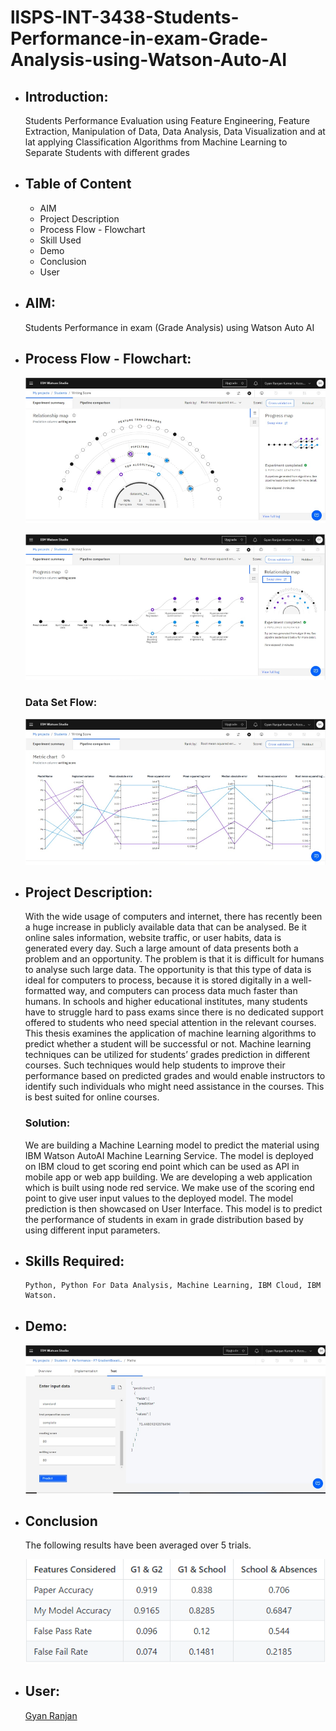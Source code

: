# llSPS-INT-3438-Students-Performance-in-exam-Grade-Analysis-using-Watson-Auto-AI


* ## Introduction:
  Students Performance Evaluation using Feature Engineering, Feature Extraction, Manipulation of Data, Data Analysis, Data
  Visualization and at lat applying Classification Algorithms from Machine Learning to Separate Students with different grades
  
  
* ## Table of Content
    * AIM
    * Project Description 
    * Process Flow - Flowchart
    * Skill Used
    * Demo
    * Conclusion
    * User

* ## AIM:
    Students Performance in exam (Grade Analysis) using Watson Auto AI
    
    
* ## Process Flow - Flowchart:
    ![Demo_Prediction](Demo_Prediction.png)
    
    
    ![Demo_Flow_Prediction](Demo_Flow_Prediction.png)
    
    
    ### Data Set Flow:
    
    ![Demo_Relation_Prediction](Demo_Relation_Prediction.png)
      
    
* ## Project Description:
  With the wide usage of computers and internet, there has recently been a huge increase in publicly available data that can be
  analysed. Be it online sales information, website traffic, or user habits, data is generated every day. Such a large amount of data
  presents both a problem and an opportunity. The problem is that it is difficult for humans to analyse such large data. The 
  opportunity is that this type of data is ideal for computers to process, because it is stored digitally in a well-formatted way, and 
  computers can process data much faster than humans. In schools and higher educational institutes, many students have to struggle hard 
  to pass exams since there is no dedicated support offered to students who need special attention in the relevant courses.
  This thesis examines the application of machine learning algorithms to predict whether a student will be successful or not. Machine
  learning techniques can be utilized for students’ grades prediction in different courses. Such techniques would help students to 
  improve their performance based on predicted grades and would enable instructors to identify such individuals who might need 
  assistance in the courses. This is best suited for online courses.
    ### Solution:
     We are building a Machine Learning model to predict the material using IBM Watson AutoAI Machine Learning Service. The model is
     deployed on IBM cloud to get scoring end point which can be used as API in mobile app or web app building. We are developing a web
     application which is built using node red service. We make use of the scoring end point to give user input values to the deployed
     model. The model prediction is then showcased on User Interface. This model is to predict the performance of students in exam in 
     grade distribution based by using different input parameters.
     
    
* ## Skills Required:
      Python, Python For Data Analysis, Machine Learning, IBM Cloud, IBM Watson.
      
     
      
      
* ## Demo:
     ![Demo_Test_Pre](Demo_Test_Pre.png)
    
    
* ## Conclusion
  The following results have been averaged over 5 trials.
  
  ![Conclosion](Conclosion.png)


  
    
* ## User:
    [Gyan Ranjan](https://github.com/GyanC7)

      
 


